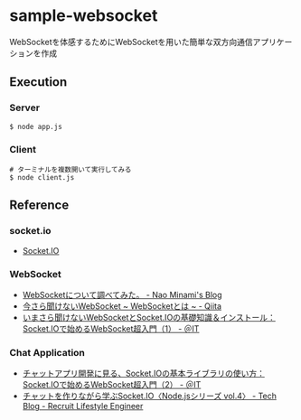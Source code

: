 # sample-websocket
WebSocketを体感するためにWebSocketを用いた簡単な双方向通信アプリケーションを作成

## Execution
### Server
```
$ node app.js
```

### Client
```
# ターミナルを複数開いて実行してみる
$ node client.js
```

## Reference
### socket.io
- [Socket.IO](https://socket.io/)

### WebSocket
- [WebSocketについて調べてみた。 - Nao Minami's Blog](http://south37.hatenablog.com/entry/2014/09/07/WebSocket%E3%81%AB%E3%81%A4%E3%81%84%E3%81%A6%E8%AA%BF%E3%81%B9%E3%81%A6%E3%81%BF%E3%81%9F%E3%80%82)
- [今さら聞けないWebSocket ~ WebSocketとは ~ - Qiita](https://qiita.com/chihiro/items/9d280704c6eff8603389)
- [ いまさら聞けないWebSocketとSocket.IOの基礎知識＆インストール：Socket.IOで始めるWebSocket超入門（1） - ＠IT](http://www.atmarkit.co.jp/ait/articles/1603/14/news015.html)

### Chat Application
- [ チャットアプリ開発に見る、Socket.IOの基本ライブラリの使い方：Socket.IOで始めるWebSocket超入門（2） - ＠IT](http://www.atmarkit.co.jp/ait/articles/1604/27/news026.html)
- [チャットを作りながら学ぶSocket.IO〈Node.jsシリーズ vol.4〉 - Tech Blog - Recruit Lifestyle Engineer](https://engineer.recruit-lifestyle.co.jp/techblog/2015-07-29-node4/)
